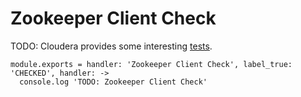 
# Zookeeper Client Check

TODO: Cloudera provides some interesting [tests](http://www.cloudera.com/content/cloudera/en/documentation/cloudera-manager/v5-latest/Cloudera-Manager-Health-Tests/ht_zookeeper.html).

    module.exports = handler: 'Zookeeper Client Check', label_true: 'CHECKED', handler: ->
      console.log 'TODO: Zookeeper Client Check'
